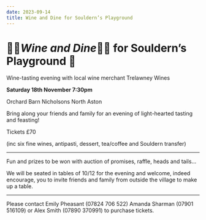 ```yaml
---
date: 2023-09-14
title: Wine and Dine for Souldern’s Playground
---
```


#   🍇🍷*Wine and Dine*🍷🍇 for Souldern’s Playground 🛝 

Wine-tasting evening with local wine merchant Trelawney Wines 

**Saturday 18th November 7:30pm**

Orchard Barn Nicholsons North Aston

Bring along your friends and family for an evening of light-hearted tasting and feasting!

Tickets £70

(inc six fine wines, antipasti, dessert, tea/coffee and Souldern transfer)

---

Fun and prizes to be won with auction of promises, raffle, heads and tails…

We will be seated in tables of 10/12 for the evening and welcome,
indeed encourage, you to invite friends and family from outside the
village to make up a table.

---

Please contact Emily Pheasant (07824 706 522) Amanda Sharman (07901
516109) or Alex Smith (07890 370991) to purchase tickets.
